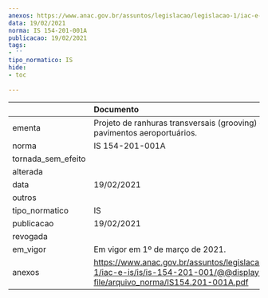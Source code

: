 ```yaml
---
anexos: https://www.anac.gov.br/assuntos/legislacao/legislacao-1/iac-e-is/is/is-154-201-001/@@display-file/arquivo_norma/IS154.201-001A.pdf
data: 19/02/2021
norma: IS 154-201-001A
publicacao: 19/02/2021
tags:
- ''
tipo_normatico: IS
hide: 
- toc 
 
---
```


|                    | Documento                                                                                                                           |
|:-------------------|:------------------------------------------------------------------------------------------------------------------------------------|
| ementa             | Projeto de ranhuras transversais (grooving) em pavimentos aeroportuários.                                                           |
| norma              | IS 154-201-001A                                                                                                                     |
| tornada_sem_efeito |                                                                                                                                     |
| alterada           |                                                                                                                                     |
| data               | 19/02/2021                                                                                                                          |
| outros             |                                                                                                                                     |
| tipo_normatico     | IS                                                                                                                                  |
| publicacao         | 19/02/2021                                                                                                                          |
| revogada           |                                                                                                                                     |
| em_vigor           | Em vigor em 1º de março de 2021.                                                                                                    |
| anexos             | https://www.anac.gov.br/assuntos/legislacao/legislacao-1/iac-e-is/is/is-154-201-001/@@display-file/arquivo_norma/IS154.201-001A.pdf |